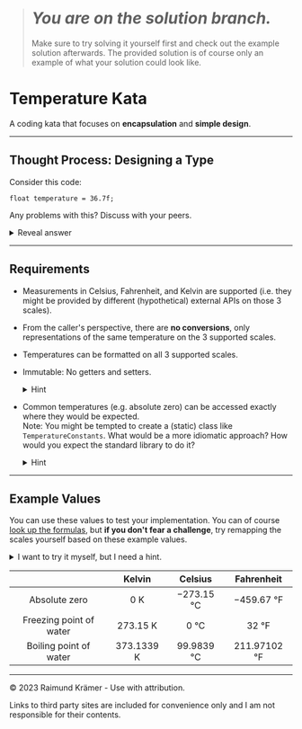 ># ***You are on the solution branch.***
> Make sure to try solving it yourself first and check out the example solution afterwards. The provided solution is of course only an example of what your solution could look like.

# Temperature Kata

A coding kata that focuses on **encapsulation** and **simple design**.

___

## Thought Process: Designing a Type

Consider this code:

```
float temperature = 36.7f;
```

Any problems with this? Discuss with your peers.

<details>
<summary>Reveal answer</summary>

Being roughly the average body temperature (in °C) we might assume that it represents a measurement on the Celsius scale, but we might be misled. Could it be Fahrenheit? Or wouldn't the most appropriate *technical* temperature scale be Kelvin?

Let's use a clearer name:

```
float temperatureInCelsius = -300.0f;
```

That's pretty cold. Any problems with this code?

<details>
<summary>Reveal answer</summary>

Temperatures below roughly -273,15 °C are [physically impossible](https://en.wikipedia.org/wiki/Absolute_zero). Let's write some code that tells us whether a temperature is physically possible, since we don't control where the measurements come from:

```
public class TemperatureUtils {

    private static final float CELSIUS_TO_KELVIN_OFFSET = 273.15f;

    public static boolean isPhysicallyPossible(float temperatureInCelsius) {
        return toKelvin(temperatureInCelsius) >= 0.0f;
    }

    public static float toKelvin(float temperatureInCelsius) {
        return temperatureInCelsius + CELSIUS_TO_KELVIN_OFFSET;
    }
}
```

Now we can easily filter out impossible measurements, if needed. Any problems with this code?

<details>
<summary>Reveal answer</summary>

If it's a simple program that only deals with temperatures, this might be simple enough. But now imagine a more complex domain where not only temperatures, but many more concepts, are represented as a primitive type with public static methods scattered around. At that point, the difference between Java and C becomes negligible.

What are legal/meaningful operations on a temperature? Addition? Multiplication?

Imagine you had an object that represents the *concept* of a certain temperature:

* It does not imply any specific representation (Celsius, Fahrenheit, Kelvin).
* It hides the internal representation and data type.
* It has a small *surface area*, allowing only meaningful operations and preventing misuse.
* *Conversions* are replaced with *representations*.
* It is easily extensible: [There are many more temperature scales](https://en.wikipedia.org/wiki/Conversion_of_scales_of_temperature) (although much rarer in practice).

</details>

</details>

</details>

___

## Requirements

* Measurements in Celsius, Fahrenheit, and Kelvin are supported (i.e. they might be provided by different (hypothetical) external APIs on those 3 scales).
* From the caller's perspective, there are **no conversions**, only representations of the same temperature on the 3 supported scales.
* Temperatures can be formatted on all 3 supported scales.
* Immutable: No getters and setters.

  <details>
  <summary>Hint</summary>

  You might be tempted to name some read-only methods `get...()`. What's a better naming scheme in this context? Discuss! Remember: We are not *accessing internals*, but *requesting
  representations*.

  </details>

* Common temperatures (e.g. absolute zero) can be accessed exactly where they would be expected.<br>Note: You might be tempted to create a (static) class like `TemperatureConstants`. What would be a more idiomatic approach? How would you expect the standard library to do it?

  <details>
  <summary>Hint</summary>

  We are looking for static factory methods in the `Temperature` type. Note: We should probably define them as constants, since they are immutable and can thus easily be reused, but that's an implementation detail. `PUBLICLY_EXPOSING_THE_CONSTANTS` breaks encapsulation.

  </details>

___

## Example Values

You can use these values to test your implementation. You can of course [look up the formulas](https://en.wikipedia.org/wiki/Conversion_of_scales_of_temperature), but **if you don't fear a challenge**, try remapping the scales yourself based on these example values.

<details>
<summary>I want to try it myself, but I need a hint.</summary>

Remap algorithm:<br>
1. Normalize the value within the range of the current scale.
2. Place it on the target scale by multiplying it with the target scale's range.
3. Offset it by the lower of the 2 known values of the target scale.
</details>

|                          | Kelvin      | Celsius | Fahrenheit        |
|:------------------------:|:-----------:|:-----------:|:-------------:|
| Absolute zero            | 0 K         | −273.15 °C  | −459.67 °F    |
| Freezing point of water  | 273.15 K    | 0 °C        | 32 °F         |
| Boiling point of water   | 373.1339 K  | 99.9839 °C  | 211.97102 °F  |

___

© 2023 Raimund Krämer - Use with attribution.

Links to third party sites are included for convenience only and I am not responsible for their contents.
